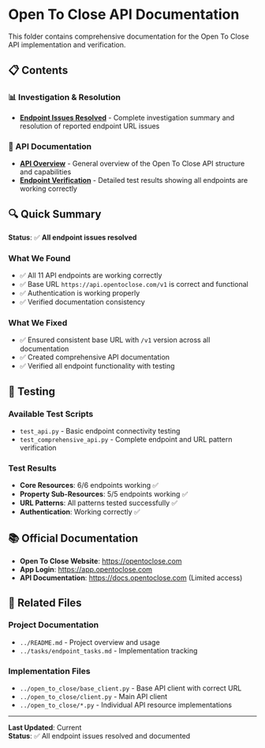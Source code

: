 # Open To Close API Documentation

This folder contains comprehensive documentation for the Open To Close API implementation and verification.

## 📋 Contents

### 📊 Investigation & Resolution
- **[Endpoint Issues Resolved](./endpoint_issues_resolved.md)** - Complete investigation summary and resolution of reported endpoint URL issues

### 📖 API Documentation  
- **[API Overview](./overview.md)** - General overview of the Open To Close API structure and capabilities
- **[Endpoint Verification](./endpoint_verification.md)** - Detailed test results showing all endpoints are working correctly

## 🔍 Quick Summary

**Status**: ✅ **All endpoint issues resolved**

### What We Found
- ✅ All 11 API endpoints are working correctly
- ✅ Base URL `https://api.opentoclose.com/v1` is correct and functional
- ✅ Authentication is working properly
- ✅ Verified documentation consistency

### What We Fixed
- ✅ Ensured consistent base URL with `/v1` version across all documentation
- ✅ Created comprehensive API documentation
- ✅ Verified all endpoint functionality with testing

## 🧪 Testing

### Available Test Scripts
- `test_api.py` - Basic endpoint connectivity testing
- `test_comprehensive_api.py` - Complete endpoint and URL pattern verification

### Test Results
- **Core Resources**: 6/6 endpoints working ✅
- **Property Sub-Resources**: 5/5 endpoints working ✅
- **URL Patterns**: All patterns tested successfully ✅
- **Authentication**: Working correctly ✅

## 📚 Official Documentation

- **Open To Close Website**: https://opentoclose.com
- **App Login**: https://app.opentoclose.com
- **API Documentation**: https://docs.opentoclose.com (Limited access)

## 🔗 Related Files

### Project Documentation

- `../README.md` - Project overview and usage
- `../tasks/endpoint_tasks.md` - Implementation tracking

### Implementation Files
- `../open_to_close/base_client.py` - Base API client with correct URL
- `../open_to_close/client.py` - Main API client
- `../open_to_close/*.py` - Individual API resource implementations

---

**Last Updated**: Current  
**Status**: ✅ All endpoint issues resolved and documented 